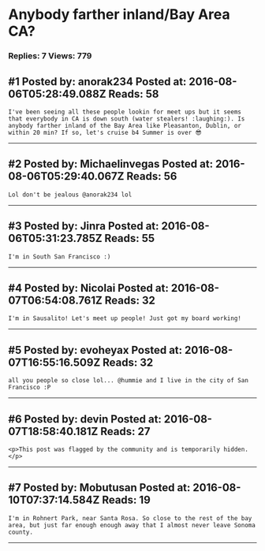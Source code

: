 # Anybody farther inland/Bay Area CA?

### Replies: 7 Views: 779

## \#1 Posted by: anorak234 Posted at: 2016-08-06T05:28:49.088Z Reads: 58

```
I've been seeing all these people lookin for meet ups but it seems that everybody in CA is down south (water stealers! :laughing:). Is anybody farther inland of the Bay Area like Pleasanton, Dublin, or within 20 min? If so, let's cruise b4 Summer is over 😎
```

---
## \#2 Posted by: Michaelinvegas Posted at: 2016-08-06T05:29:40.067Z Reads: 56

```
Lol don't be jealous @anorak234 lol
```

---
## \#3 Posted by: Jinra Posted at: 2016-08-06T05:31:23.785Z Reads: 55

```
I'm in South San Francisco :)
```

---
## \#4 Posted by: Nicolai Posted at: 2016-08-07T06:54:08.761Z Reads: 32

```
I'm in Sausalito! Let's meet up people! Just got my board working!
```

---
## \#5 Posted by: evoheyax Posted at: 2016-08-07T16:55:16.509Z Reads: 32

```
all you people so close lol... @hummie and I live in the city of San Francisco :P
```

---
## \#6 Posted by: devin Posted at: 2016-08-07T18:58:40.181Z Reads: 27

```
<p>This post was flagged by the community and is temporarily hidden.</p>
```

---
## \#7 Posted by: Mobutusan Posted at: 2016-08-10T07:37:14.584Z Reads: 19

```
I'm in Rohnert Park, near Santa Rosa. So close to the rest of the bay area, but just far enough enough away that I almost never leave Sonoma county.
```

---
